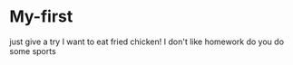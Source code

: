 # My-first
just give a try
I want to eat fried chicken!
I don't like homework
do you do some sports
